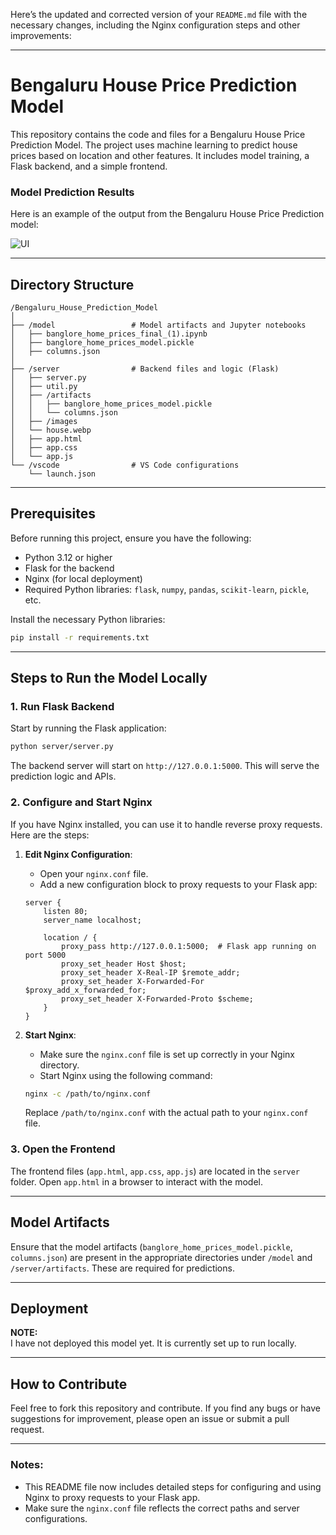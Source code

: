 Here’s the updated and corrected version of your `README.md` file with the necessary changes, including the Nginx configuration steps and other improvements:

---

# Bengaluru House Price Prediction Model

This repository contains the code and files for a Bengaluru House Price Prediction Model. The project uses machine learning to predict house prices based on location and other features. It includes model training, a Flask backend, and a simple frontend.

### Model Prediction Results

Here is an example of the output from the Bengaluru House Price Prediction model:

![UI](https://github.com/user-attachments/assets/7d81e333-60d8-4e3d-b177-963662b22ed7)

---

## Directory Structure

```
/Bengaluru_House_Prediction_Model
│
├── /model                 # Model artifacts and Jupyter notebooks
│   ├── banglore_home_prices_final_(1).ipynb
│   ├── banglore_home_prices_model.pickle
│   ├── columns.json
│
├── /server                # Backend files and logic (Flask)
│   ├── server.py
│   ├── util.py
│   ├── /artifacts
│   │   ├── banglore_home_prices_model.pickle
│   │   └── columns.json
│   ├── /images
│   └── house.webp
│   ├── app.html
│   ├── app.css
│   └── app.js
└── /vscode                # VS Code configurations
    └── launch.json
```

---

## Prerequisites

Before running this project, ensure you have the following:

- Python 3.12 or higher
- Flask for the backend
- Nginx (for local deployment)
- Required Python libraries: `flask`, `numpy`, `pandas`, `scikit-learn`, `pickle`, etc.
  
Install the necessary Python libraries:

```bash
pip install -r requirements.txt
```

---

## Steps to Run the Model Locally

### 1. **Run Flask Backend**

Start by running the Flask application:

```bash
python server/server.py
```

The backend server will start on `http://127.0.0.1:5000`. This will serve the prediction logic and APIs.

### 2. **Configure and Start Nginx**

If you have Nginx installed, you can use it to handle reverse proxy requests. Here are the steps:

1. **Edit Nginx Configuration**:
   - Open your `nginx.conf` file.
   - Add a new configuration block to proxy requests to your Flask app:

   ```nginx
   server {
       listen 80;
       server_name localhost;

       location / {
           proxy_pass http://127.0.0.1:5000;  # Flask app running on port 5000
           proxy_set_header Host $host;
           proxy_set_header X-Real-IP $remote_addr;
           proxy_set_header X-Forwarded-For $proxy_add_x_forwarded_for;
           proxy_set_header X-Forwarded-Proto $scheme;
       }
   }
   ```

2. **Start Nginx**:
   - Make sure the `nginx.conf` file is set up correctly in your Nginx directory.
   - Start Nginx using the following command:

   ```bash
   nginx -c /path/to/nginx.conf
   ```

   Replace `/path/to/nginx.conf` with the actual path to your `nginx.conf` file.

### 3. **Open the Frontend**

The frontend files (`app.html`, `app.css`, `app.js`) are located in the `server` folder. Open `app.html` in a browser to interact with the model.

---

## Model Artifacts

Ensure that the model artifacts (`banglore_home_prices_model.pickle`, `columns.json`) are present in the appropriate directories under `/model` and `/server/artifacts`. These are required for predictions.

---

## Deployment

**NOTE:**  
I have not deployed this model yet. It is currently set up to run locally.

---

## How to Contribute

Feel free to fork this repository and contribute. If you find any bugs or have suggestions for improvement, please open an issue or submit a pull request.

---

### Notes:

- This README file now includes detailed steps for configuring and using Nginx to proxy requests to your Flask app.
- Make sure the `nginx.conf` file reflects the correct paths and server configurations.
